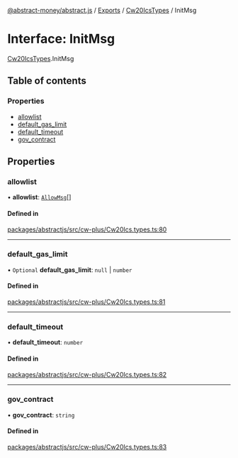 [@abstract-money/abstract.js](../README.md) / [Exports](../modules.md) / [Cw20IcsTypes](../modules/Cw20IcsTypes.md) / InitMsg

# Interface: InitMsg

[Cw20IcsTypes](../modules/Cw20IcsTypes.md).InitMsg

## Table of contents

### Properties

- [allowlist](Cw20IcsTypes.InitMsg.md#allowlist)
- [default\_gas\_limit](Cw20IcsTypes.InitMsg.md#default_gas_limit)
- [default\_timeout](Cw20IcsTypes.InitMsg.md#default_timeout)
- [gov\_contract](Cw20IcsTypes.InitMsg.md#gov_contract)

## Properties

### allowlist

• **allowlist**: [`AllowMsg`](Cw20IcsTypes.AllowMsg.md)[]

#### Defined in

[packages/abstractjs/src/cw-plus/Cw20Ics.types.ts:80](https://github.com/Abstract-OS/abstract.js/blob/c46b309/packages/abstractjs/src/cw-plus/Cw20Ics.types.ts#L80)

___

### default\_gas\_limit

• `Optional` **default\_gas\_limit**: ``null`` \| `number`

#### Defined in

[packages/abstractjs/src/cw-plus/Cw20Ics.types.ts:81](https://github.com/Abstract-OS/abstract.js/blob/c46b309/packages/abstractjs/src/cw-plus/Cw20Ics.types.ts#L81)

___

### default\_timeout

• **default\_timeout**: `number`

#### Defined in

[packages/abstractjs/src/cw-plus/Cw20Ics.types.ts:82](https://github.com/Abstract-OS/abstract.js/blob/c46b309/packages/abstractjs/src/cw-plus/Cw20Ics.types.ts#L82)

___

### gov\_contract

• **gov\_contract**: `string`

#### Defined in

[packages/abstractjs/src/cw-plus/Cw20Ics.types.ts:83](https://github.com/Abstract-OS/abstract.js/blob/c46b309/packages/abstractjs/src/cw-plus/Cw20Ics.types.ts#L83)
